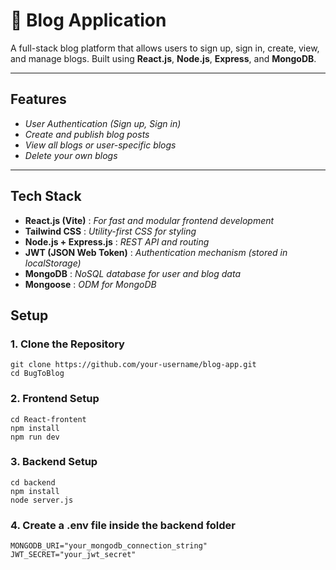 # 📝 Blog Application

A full-stack blog platform that allows users to sign up, sign in, create, view, and manage blogs. Built using **React.js**, **Node.js**, **Express**, and **MongoDB**.

---

## Features

- *User Authentication (Sign up, Sign in)*
- *Create and publish blog posts*
- *View all blogs or user-specific blogs*
- *Delete your own blogs*

---

## Tech Stack

- **React.js (Vite)**  :  *For fast and modular frontend development*  
- **Tailwind CSS** : *Utility-first CSS for styling*  
- **Node.js + Express.js** : *REST API and routing*  
- **JWT (JSON Web Token)** : *Authentication mechanism (stored in localStorage)*  
- **MongoDB** : *NoSQL database for user and blog data*  
- **Mongoose** : *ODM for MongoDB*  


## Setup 

### 1. Clone the Repository

```
git clone https://github.com/your-username/blog-app.git
cd BugToBlog
```
### 2. Frontend Setup
```
cd React-frontent
npm install
npm run dev
```
### 3. Backend Setup
```
cd backend
npm install
node server.js
```
### 4. Create a .env file inside the backend folder
```
MONGODB_URI="your_mongodb_connection_string"
JWT_SECRET="your_jwt_secret"
```
